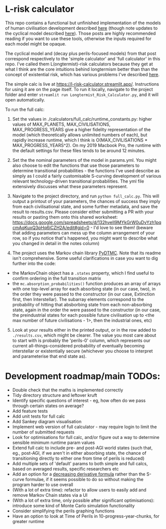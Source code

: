 # L-risk calculator

This repo contains a functional but unfinished implementation of the models of human civilisation development described [here](https://forum.effectivealtruism.org/posts/YnBwoNNqe6knBJH8p/modelling-civilisation-beyond-a-catastrophe) (though note updates to the cyclical model described [here](https://forum.effectivealtruism.org/s/gWsTMm5Nbgdxedyns/p/ouuj93CPymfnvu8uQ)). Those posts are highly recommended reading if you want to use these tools, otherwise the inputs required for each model might be opaque.

The cyclical model and (decay plus perils-focused models) from that post correspond respectively to the 'simple calculator' and 'full calculator' in this repo. I've called them L(ongtermist)-risk calculators because they get at what I think are the core intuitions behind longtermism better than than the concept of existential risk, which has various problems I've described [here](https://forum.effectivealtruism.org/s/gWsTMm5Nbgdxedyns/p/fi3Abht55xHGQ4Pha).

The simple calc is live at https://l-risk-calculator.streamlit.app/. Instructions for using it are on the page itself. To run it locally, navigate to the project folder and enter `streamlit run Longtermist_Risk_Calculator.py`, and it will open automatically.

To run the full calc:

1.  Set the values in ./calculators/full_calc/runtime_constants.py: higher values of MAX_PLANETS, MAX_CIVILISATIONS, MAX_PROGRESS_YEARS give a higher fidelity representation of the model (which theoretically allows unlimited numbers of each), but rapidly increase runtime, which I think is O(MAX_CIVILISATIONS * MAX_PROGRESS_YEARS^2). On my 2019 Macbook Pro, the runtime with the default settings for these files tends to be around 12 minutes.

2. Set the the nominal parameters of the model in params.yml. You might also choose to edit the functions that use those parameters to determine transitional probabilities - the functions I've used describe as simply as I could a fairly customisable S-curving development of various relevant technology-driven transitional probabilities. The yml file extensively discusses what these parameters represent.

3. Navigate to the project directory, and run `python full_calc.py`. This will output a printout of your parameters, the chances of success they imply from each civilisational state, and some further metadata, and save the result to results.csv. Please consider either submitting a PR with your results or pasting them onto this shared worksheet: https://docs.google.com/spreadsheets/d/132hveII9MYkGrW0uDvYzh1pqcmAqKuxQ3pHq6iCZH2A/edit#gid=0 - I'd love to see them! (beware that adding parameters can mess up the column arrangement of your row, so if you notice that's happened, you might want to describe what you changed in detail in the notes column)

4. The project uses the Markov chain library [PyDTMC](https://github.com/TommasoBelluzzo/PyDTMC). Note that its readme isn't comprehensive. Some useful clarifications in case you want to dig further into the code:
* the MarkovChain object has a `.states` property, which I find useful to confirm ordering in the full transition matrix
* the `mc.absorption_probabilities()` function produces an array of arrays with one top-level array for each absorbing state (in our case, two), in the order they were passed to the constructor (in our case, Extinction first, then Interstellar). The subarray elements correspond to the probability of hitting that absborbing state from each non-absorbing state, again in the order the were passed to the constructor (in our case, the preindustrial states for each possible future civilisation up to <the max number of future civilisations - 1>, then the industrial ones, etc)

5. Look at your results either in the printed output, or in the row added to `./results.csv`, which might be clearer. The value you most care about to start with is probably the 'perils-0' column, which represents our current all-things-considered probability of eventually becoming interstellar or existentially secure (whichever you choose to interpret and parameterise that end state as).

# Development roadmap/main TODOs:
* Double check that the maths is implemented correctly
* Tidy directory structure and leftover kruft
* Identify specific questions of interest - eg, how often do we pass through certain states on average?
* Add feature tests
* Add unit tests for full calc
* Add Sankey diagram visualisation
* Implement web version of full calculator - may require login to limit the number of submitted requests
* Look for optimisations for full calc, and/or figure out a way to determine sensible minimum runtime param values
* Extend full calc to include pre- and post-AGI world states (such that, eg., post-AGI, if we aren't in either absorbing state, the chance of transitioning directly to either one from time of perils is reduced)
* Add multiple sets of 'default' params to both simple and full calcs, based on averaged results, specific researchers etc
* Add an option for a [decreasing derivative formula](https://gamedev.stackexchange.com/questions/89723/how-can-i-come-up-with-a-simple-diminishing-return-equation/89744#89744) rather than the S-curve formulae, if it seems possible to do so without making the program harder to use overall
* (With a lot of extra time): refactor to allow users to easily add and remove Markov Chain states via a UI
* (With a lot of extra time, only possible after significant optimisations): introduce some kind of Monte Carlo simulation functionality
* Consider simplifying the perils graphing functions
* Have an option to look at Time of Perils in 10-progress-year-chunks, for greater runtime
